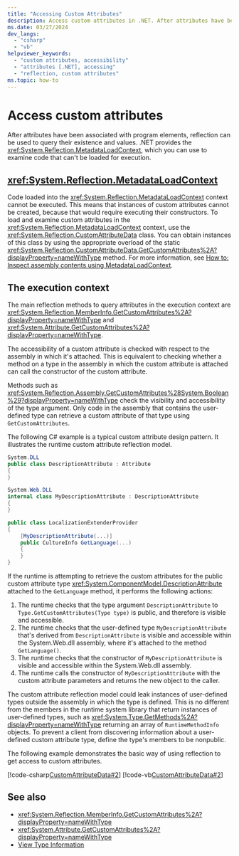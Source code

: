 ```yaml
---
title: "Accessing Custom Attributes"
description: Access custom attributes in .NET. After attributes have been associated with program elements, you can use reflection to query their existence and values.
ms.date: 03/27/2024
dev_langs:
  - "csharp"
  - "vb"
helpviewer_keywords:
  - "custom attributes, accessibility"
  - "attributes [.NET], accessing"
  - "reflection, custom attributes"
ms.topic: how-to
---
```

# Access custom attributes

After attributes have been associated with program elements, reflection can be used to query their existence and values. .NET provides the <xref:System.Reflection.MetadataLoadContext>, which you can use to examine code that can't be loaded for execution.

## <xref:System.Reflection.MetadataLoadContext>

Code loaded into the <xref:System.Reflection.MetadataLoadContext> context cannot be executed. This means that instances of custom attributes cannot be created, because that would require executing their constructors. To load and examine custom attributes in the <xref:System.Reflection.MetadataLoadContext> context, use the <xref:System.Reflection.CustomAttributeData> class. You can obtain instances of this class by using the appropriate overload of the static <xref:System.Reflection.CustomAttributeData.GetCustomAttributes%2A?displayProperty=nameWithType> method. For more information, see [How to: Inspect assembly contents using MetadataLoadContext](../../standard/assembly/inspect-contents-using-metadataloadcontext.md).

## The execution context

The main reflection methods to query attributes in the execution context are <xref:System.Reflection.MemberInfo.GetCustomAttributes%2A?displayProperty=nameWithType> and <xref:System.Attribute.GetCustomAttributes%2A?displayProperty=nameWithType>.

The accessibility of a custom attribute is checked with respect to the assembly in which it's attached. This is equivalent to checking whether a method on a type in the assembly in which the custom attribute is attached can call the constructor of the custom attribute.

Methods such as <xref:System.Reflection.Assembly.GetCustomAttributes%28System.Boolean%29?displayProperty=nameWithType> check the visibility and accessibility of the type argument. Only code in the assembly that contains the user-defined type can retrieve a custom attribute of that type using `GetCustomAttributes`.

The following C# example is a typical custom attribute design pattern. It illustrates the runtime custom attribute reflection model.

```csharp
System.DLL
public class DescriptionAttribute : Attribute
{
}

System.Web.DLL
internal class MyDescriptionAttribute : DescriptionAttribute
{
}

public class LocalizationExtenderProvider
{
    [MyDescriptionAttribute(...)]
    public CultureInfo GetLanguage(...)
    {
    }
}
```

If the runtime is attempting to retrieve the custom attributes for the public custom attribute type <xref:System.ComponentModel.DescriptionAttribute> attached to the `GetLanguage` method, it performs the following actions:

1. The runtime checks that the type argument `DescriptionAttribute` to `Type.GetCustomAttributes(Type type)` is public, and therefore is visible and accessible.
2. The runtime checks that the user-defined type `MyDescriptionAttribute` that's derived from `DescriptionAttribute` is visible and accessible within the System.Web.dll assembly, where it's attached to the method `GetLanguage()`.
3. The runtime checks that the constructor of `MyDescriptionAttribute` is visible and accessible within the System.Web.dll assembly.
4. The runtime calls the constructor of `MyDescriptionAttribute` with the custom attribute parameters and returns the new object to the caller.

The custom attribute reflection model could leak instances of user-defined types outside the assembly in which the type is defined. This is no different from the members in the runtime system library that return instances of user-defined types, such as <xref:System.Type.GetMethods%2A?displayProperty=nameWithType> returning an array of `RuntimeMethodInfo` objects. To prevent a client from discovering information about a user-defined custom attribute type, define the type's members to be nonpublic.

The following example demonstrates the basic way of using reflection to get access to custom attributes.

[!code-csharp[CustomAttributeData#2](../../../samples/snippets/csharp/VS_Snippets_CLR/CustomAttributeData/CS/source2.cs#2)]
[!code-vb[CustomAttributeData#2](../../../samples/snippets/visualbasic/VS_Snippets_CLR/CustomAttributeData/VB/source2.vb#2)]

## See also

- <xref:System.Reflection.MemberInfo.GetCustomAttributes%2A?displayProperty=nameWithType>
- <xref:System.Attribute.GetCustomAttributes%2A?displayProperty=nameWithType>
- [View Type Information](viewing-type-information.md)
